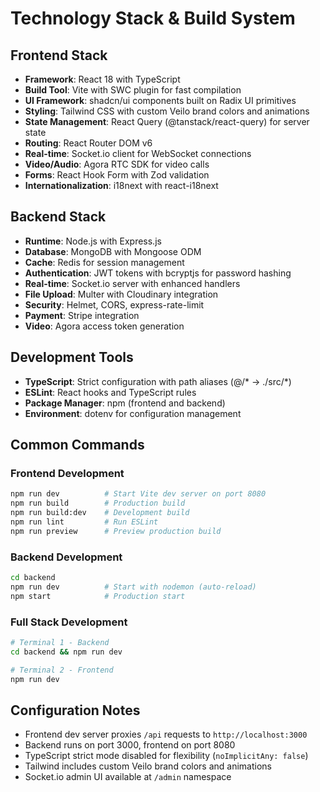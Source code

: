 # Technology Stack & Build System

## Frontend Stack

- **Framework**: React 18 with TypeScript
- **Build Tool**: Vite with SWC plugin for fast compilation
- **UI Framework**: shadcn/ui components built on Radix UI primitives
- **Styling**: Tailwind CSS with custom Veilo brand colors and animations
- **State Management**: React Query (@tanstack/react-query) for server state
- **Routing**: React Router DOM v6
- **Real-time**: Socket.io client for WebSocket connections
- **Video/Audio**: Agora RTC SDK for video calls
- **Forms**: React Hook Form with Zod validation
- **Internationalization**: i18next with react-i18next

## Backend Stack

- **Runtime**: Node.js with Express.js
- **Database**: MongoDB with Mongoose ODM
- **Cache**: Redis for session management
- **Authentication**: JWT tokens with bcryptjs for password hashing
- **Real-time**: Socket.io server with enhanced handlers
- **File Upload**: Multer with Cloudinary integration
- **Security**: Helmet, CORS, express-rate-limit
- **Payment**: Stripe integration
- **Video**: Agora access token generation

## Development Tools

- **TypeScript**: Strict configuration with path aliases (@/* -> ./src/*)
- **ESLint**: React hooks and TypeScript rules
- **Package Manager**: npm (frontend and backend)
- **Environment**: dotenv for configuration management

## Common Commands

### Frontend Development
```bash
npm run dev          # Start Vite dev server on port 8080
npm run build        # Production build
npm run build:dev    # Development build
npm run lint         # Run ESLint
npm run preview      # Preview production build
```

### Backend Development
```bash
cd backend
npm run dev          # Start with nodemon (auto-reload)
npm start            # Production start
```

### Full Stack Development
```bash
# Terminal 1 - Backend
cd backend && npm run dev

# Terminal 2 - Frontend  
npm run dev
```

## Configuration Notes

- Frontend dev server proxies `/api` requests to `http://localhost:3000`
- Backend runs on port 3000, frontend on port 8080
- TypeScript strict mode disabled for flexibility (`noImplicitAny: false`)
- Tailwind includes custom Veilo brand colors and animations
- Socket.io admin UI available at `/admin` namespace